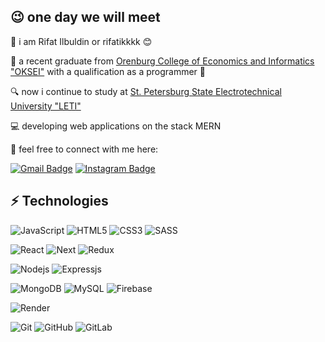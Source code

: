 ## 😉 one day we will meet

💬 i am Rifat Ilbuldin or rifatikkkk 😊

📑 a recent graduate from [Orenburg College of Economics and Informatics "OKSEI"](https://oksei.ru/) with a qualification as a programmer 🎁

🔍 now i continue to study at [St. Petersburg State Electrotechnical University "LETI"](https://etu.ru/)

💻 developing web applications on the stack MERN

🔗 feel free to connect with me here:

[![Gmail Badge](https://img.shields.io/badge/rifatilbuldin51385-green?style=flat-square&logo=gmail&logoColor=%23EA4335&link=mailto:rifatilbuldin51385@gmail.com)](mailto:rifatilbuldin51385@gmail.com)
[![Instagram Badge](https://img.shields.io/badge/rifatikkkk-yellow?style=flat-square&logo=instagram&logoColor=%23E4405F&link=https://www.instagram.com/rifatikkkk/)](https://www.instagram.com/rifatikkkk)

## ⚡ Technologies

![JavaScript](https://img.shields.io/badge/JavaScript-gray?style=flat-square&logo=javascript&logoColor=gray&color=%23F7DF1E)
![HTML5](https://img.shields.io/badge/-HTML5-E34F26?style=flat-square&logo=html5&logoColor=white)
![CSS3](https://img.shields.io/badge/-CSS3-1572B6?style=flat-square&logo=css3)
![SASS](https://img.shields.io/badge/Sass-purple?style=flat-square&logo=sass&logoColor=white&color=%23CC6699)

![React](https://img.shields.io/badge/React.js-black?style=flat-square&logo=react&logoColor=black&color=%2361DAFB)
![Next](https://img.shields.io/badge/Next.js-black?style=flat-square&logo=nextdotjs&logoColor=white)
![Redux](https://img.shields.io/badge/-Redux-764ABC?style=flat-square&logo=redux)

![Nodejs](https://img.shields.io/badge/Node.js-gray%20?style=flat-square&logo=Node.js&logoColor=%23339933&color=%23E5E5E5)
![Expressjs](https://img.shields.io/badge/Express.js-black?style=flat-square&logo=express&logoColor=white&color=%23000000)

![MongoDB](https://img.shields.io/badge/MongoDB-green?style=flat-square&logo=mongodb&logoColor=white&color=%2347A248)
![MySQL](https://img.shields.io/badge/MySQL-gray?style=flat-square&logo=mysql&logoColor=white&color=%234479A1)
![Firebase](https://img.shields.io/badge/Firebase-blue?style=flat-square&logo=firebase&logoColor=%23FFCA28&color=blue)

![Render](https://img.shields.io/badge/Render-white?style=flat-square&logo=render&logoColor=white&color=%2346E3B7)

![Git](https://img.shields.io/badge/Git-gray?style=flat-square&logo=git&logoColor=white&color=%23F05032)
![GitHub](https://img.shields.io/badge/-GitHub-181717?style=flat-square&logo=github)
![GitLab](https://img.shields.io/badge/GitLab-gray?style=flat-square&logo=gitlab&color=%23FCA121)
